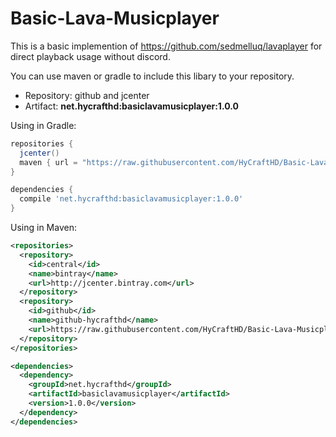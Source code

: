 # Basic-Lava-Musicplayer

This is a basic implemention of https://github.com/sedmelluq/lavaplayer for direct playback usage without discord.

You can use maven or gradle to include this libary to your repository.

* Repository: github and jcenter
* Artifact: **net.hycrafthd:basiclavamusicplayer:1.0.0**

Using in Gradle:
```gradle
repositories {
  jcenter()
  maven { url = "https://raw.githubusercontent.com/HyCraftHD/Basic-Lava-Musicplayer/master/maven" }
}

dependencies {
  compile 'net.hycrafthd:basiclavamusicplayer:1.0.0'
}
```

Using in Maven:
```xml
<repositories>
  <repository>
    <id>central</id>
    <name>bintray</name>
    <url>http://jcenter.bintray.com</url>
  </repository>
  <repository>
    <id>github</id>
    <name>github-hycrafthd</name>
    <url>https://raw.githubusercontent.com/HyCraftHD/Basic-Lava-Musicplayer/master/maven</url>
  </repository>
</repositories>

<dependencies>
  <dependency>
    <groupId>net.hycrafthd</groupId>
    <artifactId>basiclavamusicplayer</artifactId>
    <version>1.0.0</version>
  </dependency>
</dependencies>
```
